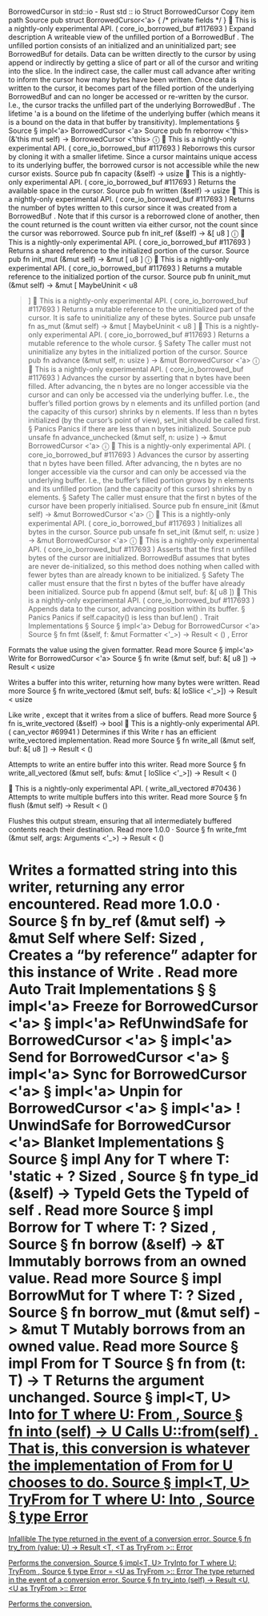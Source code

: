 BorrowedCursor in std::io - Rust
std
::
io
Struct
BorrowedCursor
Copy item path
Source
pub struct BorrowedCursor<'a> {
/* private fields */
}
🔬
This is a nightly-only experimental API. (
core_io_borrowed_buf
#117693
)
Expand description
A writeable view of the unfilled portion of a
BorrowedBuf
.
The unfilled portion consists of an initialized and an uninitialized part; see
BorrowedBuf
for details.
Data can be written directly to the cursor by using
append
or
indirectly by getting a slice of part or all of the cursor and writing into the slice. In the
indirect case, the caller must call
advance
after writing to inform
the cursor how many bytes have been written.
Once data is written to the cursor, it becomes part of the filled portion of the underlying
BorrowedBuf
and can no longer be accessed or re-written by the cursor. I.e., the cursor tracks
the unfilled part of the underlying
BorrowedBuf
.
The lifetime
'a
is a bound on the lifetime of the underlying buffer (which means it is a bound
on the data in that buffer by transitivity).
Implementations
§
Source
§
impl<'a>
BorrowedCursor
<'a>
Source
pub fn
reborrow
<'this>(&'this mut self) ->
BorrowedCursor
<'this>
ⓘ
🔬
This is a nightly-only experimental API. (
core_io_borrowed_buf
#117693
)
Reborrows this cursor by cloning it with a smaller lifetime.
Since a cursor maintains unique access to its underlying buffer, the borrowed cursor is
not accessible while the new cursor exists.
Source
pub fn
capacity
(&self) ->
usize
🔬
This is a nightly-only experimental API. (
core_io_borrowed_buf
#117693
)
Returns the available space in the cursor.
Source
pub fn
written
(&self) ->
usize
🔬
This is a nightly-only experimental API. (
core_io_borrowed_buf
#117693
)
Returns the number of bytes written to this cursor since it was created from a
BorrowedBuf
.
Note that if this cursor is a reborrowed clone of another, then the count returned is the
count written via either cursor, not the count since the cursor was reborrowed.
Source
pub fn
init_ref
(&self) -> &[
u8
]
ⓘ
🔬
This is a nightly-only experimental API. (
core_io_borrowed_buf
#117693
)
Returns a shared reference to the initialized portion of the cursor.
Source
pub fn
init_mut
(&mut self) -> &mut [
u8
]
ⓘ
🔬
This is a nightly-only experimental API. (
core_io_borrowed_buf
#117693
)
Returns a mutable reference to the initialized portion of the cursor.
Source
pub fn
uninit_mut
(&mut self) -> &mut [
MaybeUninit
<
u8
>]
🔬
This is a nightly-only experimental API. (
core_io_borrowed_buf
#117693
)
Returns a mutable reference to the uninitialized part of the cursor.
It is safe to uninitialize any of these bytes.
Source
pub unsafe fn
as_mut
(&mut self) -> &mut [
MaybeUninit
<
u8
>]
🔬
This is a nightly-only experimental API. (
core_io_borrowed_buf
#117693
)
Returns a mutable reference to the whole cursor.
§
Safety
The caller must not uninitialize any bytes in the initialized portion of the cursor.
Source
pub fn
advance
(&mut self, n:
usize
) -> &mut
BorrowedCursor
<'a>
ⓘ
🔬
This is a nightly-only experimental API. (
core_io_borrowed_buf
#117693
)
Advances the cursor by asserting that
n
bytes have been filled.
After advancing, the
n
bytes are no longer accessible via the cursor and can only be
accessed via the underlying buffer. I.e., the buffer’s filled portion grows by
n
elements
and its unfilled portion (and the capacity of this cursor) shrinks by
n
elements.
If less than
n
bytes initialized (by the cursor’s point of view),
set_init
should be
called first.
§
Panics
Panics if there are less than
n
bytes initialized.
Source
pub unsafe fn
advance_unchecked
(&mut self, n:
usize
) -> &mut
BorrowedCursor
<'a>
ⓘ
🔬
This is a nightly-only experimental API. (
core_io_borrowed_buf
#117693
)
Advances the cursor by asserting that
n
bytes have been filled.
After advancing, the
n
bytes are no longer accessible via the cursor and can only be
accessed via the underlying buffer. I.e., the buffer’s filled portion grows by
n
elements
and its unfilled portion (and the capacity of this cursor) shrinks by
n
elements.
§
Safety
The caller must ensure that the first
n
bytes of the cursor have been properly
initialised.
Source
pub fn
ensure_init
(&mut self) -> &mut
BorrowedCursor
<'a>
ⓘ
🔬
This is a nightly-only experimental API. (
core_io_borrowed_buf
#117693
)
Initializes all bytes in the cursor.
Source
pub unsafe fn
set_init
(&mut self, n:
usize
) -> &mut
BorrowedCursor
<'a>
ⓘ
🔬
This is a nightly-only experimental API. (
core_io_borrowed_buf
#117693
)
Asserts that the first
n
unfilled bytes of the cursor are initialized.
BorrowedBuf
assumes that bytes are never de-initialized, so this method does nothing when
called with fewer bytes than are already known to be initialized.
§
Safety
The caller must ensure that the first
n
bytes of the buffer have already been initialized.
Source
pub fn
append
(&mut self, buf: &[
u8
])
🔬
This is a nightly-only experimental API. (
core_io_borrowed_buf
#117693
)
Appends data to the cursor, advancing position within its buffer.
§
Panics
Panics if
self.capacity()
is less than
buf.len()
.
Trait Implementations
§
Source
§
impl<'a>
Debug
for
BorrowedCursor
<'a>
Source
§
fn
fmt
(&self, f: &mut
Formatter
<'_>) ->
Result
<
()
,
Error
>
Formats the value using the given formatter.
Read more
Source
§
impl<'a>
Write
for
BorrowedCursor
<'a>
Source
§
fn
write
(&mut self, buf: &[
u8
]) ->
Result
<
usize
>
Writes a buffer into this writer, returning how many bytes were written.
Read more
Source
§
fn
write_vectored
(&mut self, bufs: &[
IoSlice
<'_>]) ->
Result
<
usize
>
Like
write
, except that it writes from a slice of buffers.
Read more
Source
§
fn
is_write_vectored
(&self) ->
bool
🔬
This is a nightly-only experimental API. (
can_vector
#69941
)
Determines if this
Write
r has an efficient
write_vectored
implementation.
Read more
Source
§
fn
write_all
(&mut self, buf: &[
u8
]) ->
Result
<
()
>
Attempts to write an entire buffer into this writer.
Read more
Source
§
fn
write_all_vectored
(&mut self, bufs: &mut [
IoSlice
<'_>]) ->
Result
<
()
>
🔬
This is a nightly-only experimental API. (
write_all_vectored
#70436
)
Attempts to write multiple buffers into this writer.
Read more
Source
§
fn
flush
(&mut self) ->
Result
<
()
>
Flushes this output stream, ensuring that all intermediately buffered
contents reach their destination.
Read more
1.0.0
·
Source
§
fn
write_fmt
(&mut self, args:
Arguments
<'_>) ->
Result
<
()
>
Writes a formatted string into this writer, returning any error
encountered.
Read more
1.0.0
·
Source
§
fn
by_ref
(&mut self) -> &mut Self
where
    Self:
Sized
,
Creates a “by reference” adapter for this instance of
Write
.
Read more
Auto Trait Implementations
§
§
impl<'a>
Freeze
for
BorrowedCursor
<'a>
§
impl<'a>
RefUnwindSafe
for
BorrowedCursor
<'a>
§
impl<'a>
Send
for
BorrowedCursor
<'a>
§
impl<'a>
Sync
for
BorrowedCursor
<'a>
§
impl<'a>
Unpin
for
BorrowedCursor
<'a>
§
impl<'a> !
UnwindSafe
for
BorrowedCursor
<'a>
Blanket Implementations
§
Source
§
impl<T>
Any
for T
where
    T: 'static + ?
Sized
,
Source
§
fn
type_id
(&self) ->
TypeId
Gets the
TypeId
of
self
.
Read more
Source
§
impl<T>
Borrow
<T> for T
where
    T: ?
Sized
,
Source
§
fn
borrow
(&self) ->
&T
Immutably borrows from an owned value.
Read more
Source
§
impl<T>
BorrowMut
<T> for T
where
    T: ?
Sized
,
Source
§
fn
borrow_mut
(&mut self) ->
&mut T
Mutably borrows from an owned value.
Read more
Source
§
impl<T>
From
<T> for T
Source
§
fn
from
(t: T) -> T
Returns the argument unchanged.
Source
§
impl<T, U>
Into
<U> for T
where
    U:
From
<T>,
Source
§
fn
into
(self) -> U
Calls
U::from(self)
.
That is, this conversion is whatever the implementation of
From
<T> for U
chooses to do.
Source
§
impl<T, U>
TryFrom
<U> for T
where
    U:
Into
<T>,
Source
§
type
Error
=
Infallible
The type returned in the event of a conversion error.
Source
§
fn
try_from
(value: U) ->
Result
<T, <T as
TryFrom
<U>>::
Error
>
Performs the conversion.
Source
§
impl<T, U>
TryInto
<U> for T
where
    U:
TryFrom
<T>,
Source
§
type
Error
= <U as
TryFrom
<T>>::
Error
The type returned in the event of a conversion error.
Source
§
fn
try_into
(self) ->
Result
<U, <U as
TryFrom
<T>>::
Error
>
Performs the conversion.